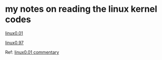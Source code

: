 # my notes on reading the linux kernel codes

[linux0.01](linux0.01/mynotes/notes.ipynb)

[linux0.97](linux0.97/mynotes/mynotes.ipynb)

Ref:
[linux0.01 commentary](linux0.01/mynotes/The_Linux_Kernel_0.01_Commentary.pdf)